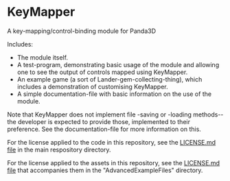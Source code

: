 # KeyMapper
A key-mapping/control-binding module for Panda3D

Includes:
 - The module itself.
 - A test-program, demonstrating basic usage of the module and allowing one to see the output of controls mapped using KeyMapper.
 - An example game (a sort of Lander-gem-collecting-thing), which includes a demonstration of customising KeyMapper.
 - A simple documentation-file with basic information on the use of the module.
 
 Note that KeyMapper does not implement file -saving or -loading methods--the developer is expected to provide those, implemented to their preference. See the documentation-file for more information on this.

For the license applied to the code in this repository, see the [LICENSE.md file](LICENSE.md) in the main respository directory.

For the license applied to the assets in this repository, see the [LICENSE.md file](AdvancedExampleFiles/LICENSE.md) that accompanies them in the "AdvancedExampleFiles" directory.
